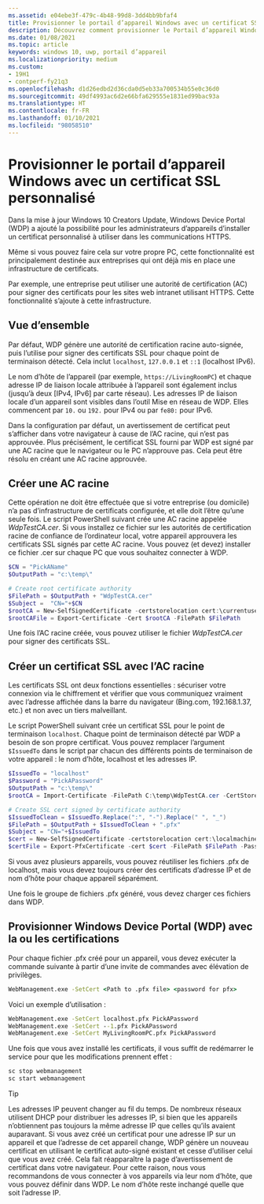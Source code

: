 ```yaml
---
ms.assetid: e04ebe3f-479c-4b48-99d8-3dd4bb9bfaf4
title: Provisionner le portail d’appareil Windows avec un certificat SSL personnalisé
description: Découvrez comment provisionner le Portail d’appareil Windows avec un certificat personnalisé à utiliser dans les communications HTTPS.
ms.date: 01/08/2021
ms.topic: article
keywords: windows 10, uwp, portail d’appareil
ms.localizationpriority: medium
ms.custom:
- 19H1
- contperf-fy21q3
ms.openlocfilehash: d1d26edbd2d36cda0d5eb33a700534b55e0c36d0
ms.sourcegitcommit: 49df4993ac6d2e66bfa629555e1831ed99bac93a
ms.translationtype: HT
ms.contentlocale: fr-FR
ms.lasthandoff: 01/10/2021
ms.locfileid: "98058510"
---
```

# <a name="provision-windows-device-portal-with-a-custom-ssl-certificate"></a>Provisionner le portail d’appareil Windows avec un certificat SSL personnalisé

Dans la mise à jour Windows 10 Creators Update, Windows Device Portal (WDP) a ajouté la possibilité pour les administrateurs d’appareils d’installer un certificat personnalisé à utiliser dans les communications HTTPS.

Même si vous pouvez faire cela sur votre propre PC, cette fonctionnalité est principalement destinée aux entreprises qui ont déjà mis en place une infrastructure de certificats.  

Par exemple, une entreprise peut utiliser une autorité de certification (AC) pour signer des certificats pour les sites web intranet utilisant HTTPS. Cette fonctionnalité s’ajoute à cette infrastructure.

## <a name="overview"></a>Vue d’ensemble

Par défaut, WDP génère une autorité de certification racine auto-signée, puis l’utilise pour signer des certificats SSL pour chaque point de terminaison détecté. Cela inclut `localhost`, `127.0.0.1` et `::1` (localhost IPv6).

Le nom d’hôte de l’appareil (par exemple, `https://LivingRoomPC`) et chaque adresse IP de liaison locale attribuée à l’appareil sont également inclus (jusqu’à deux [IPv4, IPv6] par carte réseau).
Les adresses IP de liaison locale d’un appareil sont visibles dans l’outil Mise en réseau de WDP. Elles commencent par `10.` ou `192.` pour IPv4 ou par `fe80:` pour IPv6.

Dans la configuration par défaut, un avertissement de certificat peut s’afficher dans votre navigateur à cause de l’AC racine, qui n’est pas approuvée. Plus précisément, le certificat SSL fourni par WDP est signé par une AC racine que le navigateur ou le PC n’approuve pas. Cela peut être résolu en créant une AC racine approuvée.

## <a name="create-a-root-ca"></a>Créer une AC racine

Cette opération ne doit être effectuée que si votre entreprise (ou domicile) n’a pas d’infrastructure de certificats configurée, et elle doit l’être qu’une seule fois. Le script PowerShell suivant crée une AC racine appelée _WdpTestCA.cer_. Si vous installez ce fichier sur les autorités de certification racine de confiance de l’ordinateur local, votre appareil approuvera les certificats SSL signés par cette AC racine. Vous pouvez (et devez) installer ce fichier .cer sur chaque PC que vous souhaitez connecter à WDP.  

```PowerShell
$CN = "PickAName"
$OutputPath = "c:\temp\"

# Create root certificate authority
$FilePath = $OutputPath + "WdpTestCA.cer"
$Subject =  "CN="+$CN
$rootCA = New-SelfSignedCertificate -certstorelocation cert:\currentuser\my -Subject $Subject -HashAlgorithm "SHA512" -KeyUsage CertSign,CRLSign
$rootCAFile = Export-Certificate -Cert $rootCA -FilePath $FilePath
```

Une fois l’AC racine créée, vous pouvez utiliser le fichier _WdpTestCA.cer_ pour signer des certificats SSL.

## <a name="create-an-ssl-certificate-with-the-root-ca"></a>Créer un certificat SSL avec l’AC racine

Les certificats SSL ont deux fonctions essentielles : sécuriser votre connexion via le chiffrement et vérifier que vous communiquez vraiment avec l’adresse affichée dans la barre du navigateur (Bing.com, 192.168.1.37, etc.) et non avec un tiers malveillant.

Le script PowerShell suivant crée un certificat SSL pour le point de terminaison `localhost`. Chaque point de terminaison détecté par WDP a besoin de son propre certificat. Vous pouvez remplacer l’argument `$IssuedTo` dans le script par chacun des différents points de terminaison de votre appareil : le nom d’hôte, localhost et les adresses IP.

```PowerShell
$IssuedTo = "localhost"
$Password = "PickAPassword"
$OutputPath = "c:\temp\"
$rootCA = Import-Certificate -FilePath C:\temp\WdpTestCA.cer -CertStoreLocation Cert:\CurrentUser\My\

# Create SSL cert signed by certificate authority
$IssuedToClean = $IssuedTo.Replace(":", "-").Replace(" ", "_")
$FilePath = $OutputPath + $IssuedToClean + ".pfx"
$Subject = "CN="+$IssuedTo
$cert = New-SelfSignedCertificate -certstorelocation cert:\localmachine\my -Subject $Subject -DnsName $IssuedTo -Signer $rootCA -HashAlgorithm "SHA512"
$certFile = Export-PfxCertificate -cert $cert -FilePath $FilePath -Password (ConvertTo-SecureString -String $Password -Force -AsPlainText)
```

Si vous avez plusieurs appareils, vous pouvez réutiliser les fichiers .pfx de localhost, mais vous devez toujours créer des certificats d’adresse IP et de nom d’hôte pour chaque appareil séparément.

Une fois le groupe de fichiers .pfx généré, vous devez charger ces fichiers dans WDP.

## <a name="provision-windows-device-portal-with-the-certifications"></a>Provisionner Windows Device Portal (WDP) avec la ou les certifications

Pour chaque fichier .pfx créé pour un appareil, vous devez exécuter la commande suivante à partir d’une invite de commandes avec élévation de privilèges.

```cmd
WebManagement.exe -SetCert <Path to .pfx file> <password for pfx>
```

Voici un exemple d’utilisation :

```cmd
WebManagement.exe -SetCert localhost.pfx PickAPassword
WebManagement.exe -SetCert --1.pfx PickAPassword
WebManagement.exe -SetCert MyLivingRoomPC.pfx PickAPassword
```

Une fois que vous avez installé les certificats, il vous suffit de redémarrer le service pour que les modifications prennent effet :

```cmd
sc stop webmanagement
sc start webmanagement
```

> [!TIP]
> Les adresses IP peuvent changer au fil du temps.
De nombreux réseaux utilisent DHCP pour distribuer les adresses IP, si bien que les appareils n’obtiennent pas toujours la même adresse IP que celles qu’ils avaient auparavant. Si vous avez créé un certificat pour une adresse IP sur un appareil et que l’adresse de cet appareil change, WDP génère un nouveau certificat en utilisant le certificat auto-signé existant et cesse d’utiliser celui que vous avez créé. Cela fait réapparaître la page d’avertissement de certificat dans votre navigateur. Pour cette raison, nous vous recommandons de vous connecter à vos appareils via leur nom d’hôte, que vous pouvez définir dans WDP. Le nom d’hôte reste inchangé quelle que soit l’adresse IP.
